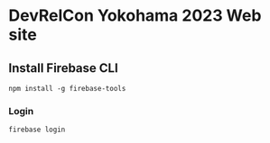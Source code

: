 # DevRelCon Yokohama 2023 Web site

## Install Firebase CLI

```
npm install -g firebase-tools
```

### Login

```
firebase login
```

